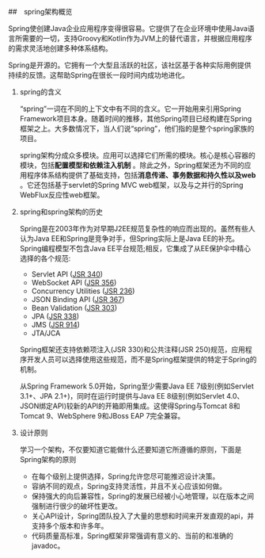 ##　spring架构概览

Spring使创建Java企业应用程序变得很容易。它提供了在企业环境中使用Java语言所需要的一切，支持Groovy和Kotlin作为JVM上的替代语言，并根据应用程序的需求灵活地创建多种体系结构。

Spring是开源的。它拥有一个大型且活跃的社区，该社区基于各种实际用例提供持续的反馈。这帮助Spring在很长一段时间内成功地进化。

1. spring的含义

    “spring”一词在不同的上下文中有不同的含义。它一开始用来引用Spring Framework项目本身。随着时间的推移，其他Spring项目已经构建在Spring框架之上。大多数情况下，当人们说“spring”，他们指的是整个spring家族的项目。

    spring架构分成众多模块。应用可以选择它们所需的模块。核心是核心容器的模块，包括**配置模型和依赖注入机制** 。除此之外，Spring框架还为不同的应用程序体系结构提供了基础支持，包括**消息传递、事务数据和持久性以及web** 。它还包括基于servlet的Spring MVC web框架，以及与之并行的Spring WebFlux反应性web框架。

2. spring和spring架构的历史

    Spring是在2003年作为对早期J2EE规范复杂性的响应而出现的。虽然有些人认为Java EE和Spring是竞争对手，但Spring实际上是Java EE的补充。Spring编程模型不包含Java EE平台规范;相反，它集成了从EE保护伞中精心选择的各个规范:

    * Servlet API ([JSR 340](https://jcp.org/en/jsr/detail?id=340))
    * WebSocket API ([JSR 356](https://jcp.org/en/jsr/detail?id=356))
    * Concurrency Utilities ([JSR 236](https://jcp.org/en/jsr/detail?id=236))
    * JSON Binding API ([JSR 367](https://jcp.org/en/jsr/detail?id=367))
    * Bean Validation ([JSR 303](https://jcp.org/en/jsr/detail?id=303))
    * JPA ([JSR 338](https://jcp.org/en/jsr/detail?id=338))
    * JMS ([JSR 914](https://jcp.org/en/jsr/detail?id=914))
    * JTA/JCA

    Spring框架还支持依赖项注入(JSR 330)和公共注释(JSR 250)规范，应用程序开发人员可以选择使用这些规范，而不是Spring框架提供的特定于Spring的机制。

    从Spring Framework 5.0开始，Spring至少需要Java EE 7级别(例如Servlet 3.1+、JPA 2.1+)，同时在运行时提供与Java EE 8级别(例如Servlet 4.0、JSON绑定API)较新的API的开箱即用集成。这使得Spring与Tomcat 8和Tomcat 9、WebSphere 9和JBoss EAP 7完全兼容。

3. 设计原则

    学习一个架构，不仅要知道它能做什么还要知道它所遵循的原则，下面是Spring架构的原则

    * 在每个级别上提供选择，Spring允许您尽可能推迟设计决策。
    * 容纳不同的观点，Spring支持灵活性，并且不关心应该如何做。
    * 保持强大的向后兼容性，Spring的发展已经被小心地管理，以在版本之间强制进行很少的破坏性更改。
    * 关心API设计，Spring团队投入了大量的思想和时间来开发直观的api，并支持多个版本和许多年。
    * 代码质量高标准，Spring框架非常强调有意义的、当前的和准确的javadoc。